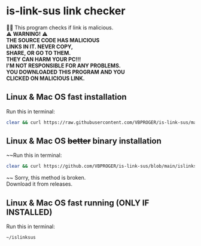 # is-link-sus link checker
:male_detective: This program checks if link is malicious.
<br>
⚠️ **WARNING!** ⚠️
<br>
**THE SOURCE CODE HAS MALICIOUS**
<br>
**LINKS IN IT. NEVER COPY,**
<br>
**SHARE, OR GO TO THEM.**
<br>
**THEY CAN HARM YOUR PC!!!**
<br>
**I'M NOT RESPONSIBLE FOR ANY PROBLEMS.**
<br>
**YOU DOWNLOADED THIS PROGRAM AND YOU**
<br>
**CLICKED ON MALICIOUS LINK.**
<br>
## Linux & Mac OS fast installation
Run this in terminal:
```bash
clear && curl https://raw.githubusercontent.com/VBPROGER/is-link-sus/main/isLinkSUS > islinksus && chmod +x islinksus
```
## Linux & Mac OS ~~better~~ binary installation
~~Run this in terminal:
```bash
clear && curl https://github.com/VBPROGER/is-link-sus/blob/main/islinksus?raw=true > islinksus && chmod +x islinksus
```
~~
Sorry, this method is broken.
<br>
Download it from releases.
## Linux & Mac OS fast running (ONLY IF INSTALLED)
Run this in terminal:
```bash
~/islinksus
```
